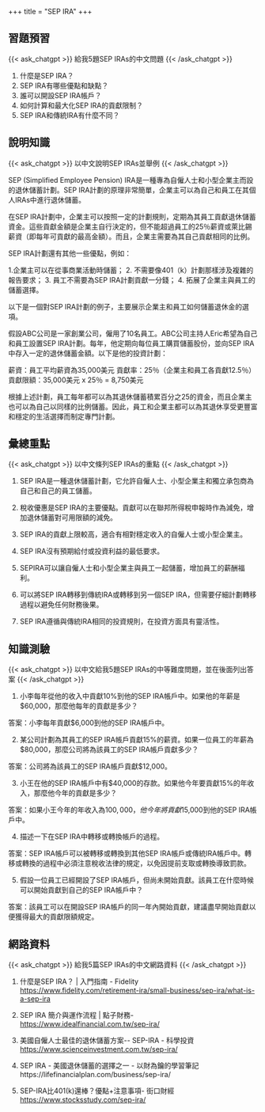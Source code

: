 +++
title = "SEP IRA"
+++
## 習題預習
{{< ask_chatgpt >}}
給我5題SEP IRAs的中文問題
{{< /ask_chatgpt >}}



1. 什麼是SEP IRA？ 
2. SEP IRA有哪些優點和缺點？ 
3. 誰可以開設SEP IRA帳戶？ 
4. 如何計算和最大化SEP IRA的貢獻限制？ 
5. SEP IRA和傳統IRA有什麼不同？   

## 說明知識
{{< ask_chatgpt >}}
以中文說明SEP IRAs並舉例
{{< /ask_chatgpt >}}



SEP (Simplified Employee Pension) IRA是一種專為自僱人士和小型企業主而設的退休儲蓄計劃。SEP IRA計劃的原理非常簡單，企業主可以為自己和員工在其個人IRAs中進行退休儲蓄。

在SEP IRA計劃中，企業主可以按照一定的計劃規則，定期為其員工貢獻退休儲蓄資金。這些貢獻金額是企業主自行決定的，但不能超過員工的25％薪資或萊比錫薪資（即每年可貢獻的最高金額）。而且，企業主需要為其自己貢獻相同的比例。

SEP IRA計劃還有其他一些優點，例如：

1.企業主可以在從事商業活動時儲蓄；
2. 不需要像401（k）計劃那樣涉及複雜的報告要求；
3. 員工不需要為SEP IRA計劃貢獻一分錢；
4. 拓展了企業主與員工的儲蓄選擇。

以下是一個對SEP IRA計劃的例子，主要展示企業主和員工如何儲蓄退休金的選項。

假設ABC公司是一家創業公司，僱用了10名員工。ABC公司主持人Eric希望為自己和員工設置SEP IRA計劃。每年，他定期向每位員工購買儲蓄股份，並向SEP IRA中存入一定的退休儲蓄金額。以下是他的投資計劃：

薪資：員工平均薪資為35,000美元
貢獻率：25％（企業主和員工各貢獻12.5％）
貢獻限額：35,000美元 x 25％ = 8,750美元

根據上述計劃，員工每年都可以為其退休儲蓄積累百分之25的資金，而且企業主也可以為自己以同樣的比例儲蓄。因此，員工和企業主都可以為其退休享受更豐富和穩定的生活選擇而制定專門計劃。   

## 彙總重點
{{< ask_chatgpt >}}
以中文條列SEP IRAs的重點
{{< /ask_chatgpt >}}



1. SEP IRA是一種退休儲蓄計劃，它允許自僱人士、小型企業主和獨立承包商為自己和自己的員工儲蓄。

2. 稅收優惠是SEP IRA的主要優點。貢獻可以在聯邦所得稅申報時作為減免，增加退休儲蓄對可用限額的減免。

3. SEP IRA的貢獻上限較高，適合有相對穩定收入的自僱人士或小型企業主。

4. SEP IRA沒有預期給付或投資利益的最低要求。

5. SEPIRA可以讓自僱人士和小型企業主與員工一起儲蓄，增加員工的薪酬福利。

6. 可以將SEP IRA轉移到傳統IRA或轉移到另一個SEP IRA，但需要仔細計劃轉移過程以避免任何財務後果。

7. SEP IRA遵循與傳統IRA相同的投資規則，在投資方面具有靈活性。   

## 知識測驗
{{< ask_chatgpt >}}
以中文給我5題SEP IRAs的中等難度問題，並在後面列出答案
{{< /ask_chatgpt >}}



1. 小李每年從他的收入中貢獻10%到他的SEP IRA帳戶中。如果他的年薪是$60,000，那麼他每年的貢獻是多少？

答案：小李每年貢獻$6,000到他的SEP IRA帳戶中。

2. 某公司計劃為其員工的SEP IRA帳戶貢獻15%的薪資。如果一位員工的年薪為$80,000，那麼公司將為該員工的SEP IRA帳戶貢獻多少？

答案：公司將為該員工的SEP IRA帳戶貢獻$12,000。

3. 小王在他的SEP IRA帳戶中有$40,000的存款。如果他今年要貢獻15%的年收入，那麼他今年的貢獻是多少？

答案：如果小王今年的年收入為$100,000，他今年將貢獻$15,000到他的SEP IRA帳戶中。

4. 描述一下在SEP IRA中轉移或轉換帳戶的過程。

答案：SEP IRA帳戶可以被轉移或轉換到其他SEP IRA帳戶或傳統IRA帳戶中。轉移或轉換的過程中必須注意稅收法律的規定，以免因提前支取或轉換導致罰款。

5. 假設一位員工已經開設了SEP IRA帳戶，但尚未開始貢獻。該員工在什麼時候可以開始貢獻到自己的SEP IRA帳戶中？

答案：該員工可以在開設SEP IRA帳戶的同一年內開始貢獻，建議盡早開始貢獻以便獲得最大的貢獻限額規定。   

## 網路資料
{{< ask_chatgpt >}}
給我5篇SEP IRAs的中文網路資料
{{< /ask_chatgpt >}}



1. 什麼是SEP IRA？ | 入門指南 - Fidelity
https://www.fidelity.com/retirement-ira/small-business/sep-ira/what-is-a-sep-ira

2. SEP IRA 簡介與運作流程 | 點子財務-https://www.idealfinancial.com.tw/sep-ira/

3. 美國自僱人士最佳的退休儲蓄方案-- SEP-IRA - 科學投資
https://www.scienceinvestment.com.tw/sep-ira/

4. SEP IRA - 美國退休儲蓄的選擇之一 - 以財為鑰的學習筆記https://lifefinancialplan.com/business/sep-ira/

5. SEP-IRA比401(k)還棒？優點+注意事項- 街口財經 https://www.stocksstudy.com/sep-ira/   

